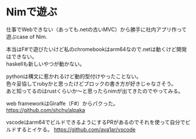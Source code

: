 # Nimで遊ぶ

仕事でWebできない（あっても.netの古いMVC）から勝手に社内アプリ作って遊ぶcase of Nim.  

本当はF#で遊びたいけど私のchromebookはarm64なので.netは動くけど開発はできない。  
haskellも新しいやつが動かない。  

pythonは構文に惹かれるけど動的型付けやったことない。  
色々妥協してrubyかと思ったけどブロックの書き方が好きじゃなさそう。  
あと知ってるのはrustくらいか〜と思ったらnimが出てきたのでやってみる。  

web frameworkはGiraffe（F#）からパクった。
https://github.com/shchy/alpaka

vscodeはarm64でビルドできるようにするPRがあるのでそれを使って自分でビルドするとイケる。
https://github.com/ava1ar/vscode

